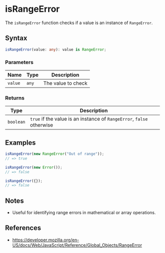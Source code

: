 # isRangeError

The `isRangeError` function checks if a value is an instance of `RangeError`.

## Syntax

```typescript
isRangeError(value: any): value is RangeError;
```

### Parameters

| Name      | Type      | Description         |
| --------- | --------- | ------------------ |
| `value`   | `any`     | The value to check |

### Returns

| Type       | Description                                                        |
| ---------- | ------------------------------------------------------------------ |
| `boolean`  | `true` if the value is an instance of `RangeError`, `false` otherwise |

## Examples

```typescript
isRangeError(new RangeError("Out of range"));
// => true

isRangeError(new Error());
// => false

isRangeError({});
// => false
```

## Notes

* Useful for identifying range errors in mathematical or array operations.

## References

* https://developer.mozilla.org/en-US/docs/Web/JavaScript/Reference/Global_Objects/RangeError